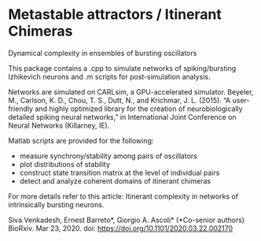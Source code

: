 # Metastable attractors / Itinerant Chimeras 
 Dynamical complexity in ensembles of bursting oscillators
 
 This package contains a .cpp to simulate networks of spiking/bursting Izhikevich neurons and .m scripts for post-simulation analysis.
 
 Networks are simulated on CARLsim, a GPU-accelerated simulator. 
 Beyeler, M., Carlson, K. D., Chou, T. S., Dutt, N., and Krichmar, J. L. (2015). 
 “A user-friendly and highly optimized library for the creation of neurobiologically detailed spiking neural networks,” in International Joint Conference on Neural Networks (Killarney, IE).
 
 Matlab scripts are provided for the following:
  - measure synchrony/stability among pairs of oscillators
  - plot distributions of stability 
  - construct state transition matrix at the level of individual pairs
  - detect and analyze coherent domains of itinerant chimeras
  
For more details refer to this article: Itinerant complexity in networks of intrinsically bursting neurons.

Siva Venkadesh, Ernest Barreto*, Giorgio A. Ascoli* (*Co-senior authors) BioRxiv. Mar 23, 2020. doi: https://doi.org/10.1101/2020.03.22.002170